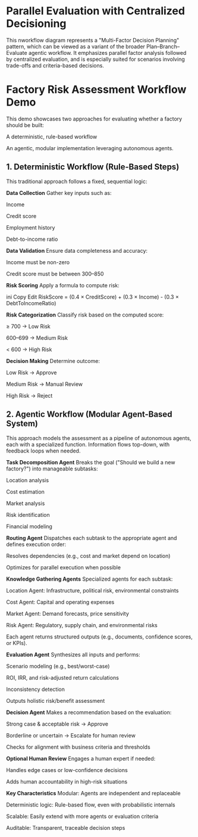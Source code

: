 # Parallel Evaluation with Centralized Decisioning

This nworkflow diagram represents a "Multi-Factor Decision Planning" pattern, which can be viewed as a variant of the broader Plan–Branch–Evaluate agentic workflow. It emphasizes parallel factor analysis followed by centralized evaluation, and is especially suited for scenarios involving trade-offs and criteria-based decisions.

# Factory Risk Assessment Workflow Demo
This demo showcases two approaches for evaluating whether a factory should be built:

A deterministic, rule-based workflow

An agentic, modular implementation leveraging autonomous agents.

## 1. Deterministic Workflow (Rule-Based Steps)
This traditional approach follows a fixed, sequential logic:

**Data Collection**
Gather key inputs such as:

Income

Credit score

Employment history

Debt-to-income ratio

**Data Validation**
Ensure data completeness and accuracy:

Income must be non-zero

Credit score must be between 300–850

**Risk Scoring**
Apply a formula to compute risk:

ini
Copy
Edit
RiskScore = (0.4 × CreditScore) + (0.3 × Income) - (0.3 × DebtToIncomeRatio)

**Risk Categorization**
Classify risk based on the computed score:

≥ 700 → Low Risk

600–699 → Medium Risk

< 600 → High Risk

**Decision Making**
Determine outcome:

Low Risk → Approve

Medium Risk → Manual Review

High Risk → Reject

## 2. Agentic Workflow (Modular Agent-Based System)
This approach models the assessment as a pipeline of autonomous agents, each with a specialized function. Information flows top-down, with feedback loops when needed.

**Task Decomposition Agent**
Breaks the goal ("Should we build a new factory?") into manageable subtasks:

Location analysis

Cost estimation

Market analysis

Risk identification

Financial modeling

**Routing Agent**
Dispatches each subtask to the appropriate agent and defines execution order:

Resolves dependencies (e.g., cost and market depend on location)

Optimizes for parallel execution when possible

**Knowledge Gathering Agents**
Specialized agents for each subtask:

Location Agent: Infrastructure, political risk, environmental constraints

Cost Agent: Capital and operating expenses

Market Agent: Demand forecasts, price sensitivity

Risk Agent: Regulatory, supply chain, and environmental risks

Each agent returns structured outputs (e.g., documents, confidence scores, or KPIs).

**Evaluation Agent**
Synthesizes all inputs and performs:

Scenario modeling (e.g., best/worst-case)

ROI, IRR, and risk-adjusted return calculations

Inconsistency detection

Outputs holistic risk/benefit assessment

**Decision Agent**
Makes a recommendation based on the evaluation:

Strong case & acceptable risk → Approve

Borderline or uncertain → Escalate for human review

Checks for alignment with business criteria and thresholds

**Optional Human Review**
Engages a human expert if needed:

Handles edge cases or low-confidence decisions

Adds human accountability in high-risk situations

**Key Characteristics**
Modular: Agents are independent and replaceable

Deterministic logic: Rule-based flow, even with probabilistic internals

Scalable: Easily extend with more agents or evaluation criteria

Auditable: Transparent, traceable decision steps
